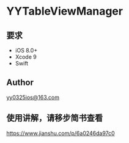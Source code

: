 # YYTableViewManager

## 要求
- iOS 8.0+
- Xcode 9
- Swift


## Author
yy0325ios@163.com

## 使用讲解，请移步简书查看

https://www.jianshu.com/p/6a0246da97c0
